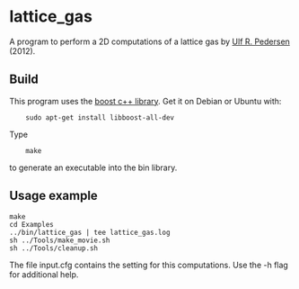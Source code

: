 # lattice_gas
A program to perform a 2D computations of a lattice gas by [Ulf R. Pedersen](http://urp.dk) (2012).

## Build 
This program uses the [boost c++ library](http://www.boost.org). Get it on Debian or Ubuntu with:
```
    sudo apt-get install libboost-all-dev
```

Type
``` 
    make 
```
to generate an executable into the bin library.

## Usage example
```
make
cd Examples
../bin/lattice_gas | tee lattice_gas.log 
sh ../Tools/make_movie.sh
sh ../Tools/cleanup.sh
```
The file input.cfg contains the setting for this computations. Use the -h flag for additional help.
